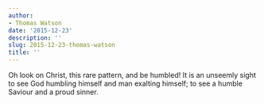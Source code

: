 ```yaml
---
author:
- Thomas Watson
date: '2015-12-23'
description: ''
slug: 2015-12-23-thomas-watson
title: ''
---
```

Oh look on Christ, this rare pattern, and be humbled! It is an unseemly sight to see God humbling himself and man exalting himself; to see a humble Saviour and a proud sinner.




